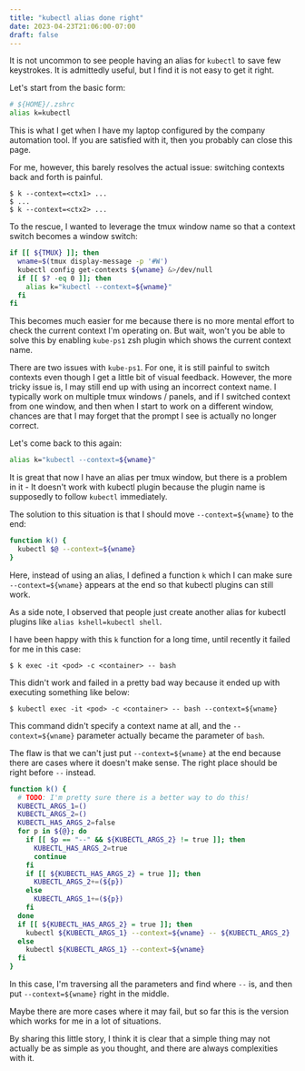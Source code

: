 ```yaml
---
title: "kubectl alias done right"
date: 2023-04-23T21:06:00-07:00
draft: false
---
```


It is not uncommon to see people having an alias for `kubectl` to save few
keystrokes. It is admittedly useful, but I find it is not easy to get it
right.

Let's start from the basic form:

```bash
# ${HOME}/.zshrc
alias k=kubectl
```

This is what I get when I have my laptop configured by the company automation
tool. If you are satisfied with it, then you probably can close this page.

For me, however, this barely resolves the actual issue: switching contexts back
and forth is painful.

```console
$ k --context=<ctx1> ...
$ ...
$ k --context=<ctx2> ...
```

To the rescue, I wanted to leverage the tmux window name so that a context
switch becomes a window switch:

```bash
if [[ ${TMUX} ]]; then
  wname=$(tmux display-message -p '#W')
  kubectl config get-contexts ${wname} &>/dev/null
  if [[ $? -eq 0 ]]; then
    alias k="kubectl --context=${wname}"
  fi
fi
```

This becomes much easier for me because there is no more mental effort to check
the current context I'm operating on. But wait, won't you be able to solve this
by enabling `kube-ps1` zsh plugin which shows the current context name.

There are two issues with `kube-ps1`. For one, it is still painful to switch
contexts even though I get a little bit of visual feedback. However, the more
tricky issue is, I may still end up with using an incorrect context name. I
typically work on multiple tmux windows / panels, and if I switched context from
one window, and then when I start to work on a different window, chances are
that I may forget that the prompt I see is actually no longer correct.

Let's come back to this again:

```bash
alias k="kubectl --context=${wname}"
```

It is great that now I have an alias per tmux window, but there is a problem in
it - It doesn't work with kubectl plugin because the plugin name is supposedly
to follow `kubectl` immediately.

The solution to this situation is that I should move `--context=${wname}` to the
end:

```bash
function k() {
  kubectl $@ --context=${wname}
}
```

Here, instead of using an alias, I defined a function `k` which I can make sure
`--context=${wname}` appears at the end so that kubectl plugins can still work.

As a side note, I observed that people just create another alias for kubectl
plugins like `alias kshell=kubectl shell`.

I have been happy with this `k` function for a long time, until recently it
failed for me in this case:

```console
$ k exec -it <pod> -c <container> -- bash
```

This didn't work and failed in a pretty bad way because it ended up with
executing something like below:

```console
$ kubectl exec -it <pod> -c <container> -- bash --context=${wname}
```

This command didn't specify a context name at all, and the `--context=${wname}`
parameter actually became the parameter of `bash`.

The flaw is that we can't just put `--context=${wname}` at the end because there
are cases where it doesn't make sense. The right place should be right before
`--` instead.

```bash
function k() {
  # TODO: I'm pretty sure there is a better way to do this!
  KUBECTL_ARGS_1=()
  KUBECTL_ARGS_2=()
  KUBECTL_HAS_ARGS_2=false
  for p in ${@}; do
    if [[ $p == "--" && ${KUBECTL_ARGS_2} != true ]]; then
      KUBECTL_HAS_ARGS_2=true
      continue
    fi
    if [[ ${KUBECTL_HAS_ARGS_2} = true ]]; then
      KUBECTL_ARGS_2+=(${p})
    else
      KUBECTL_ARGS_1+=(${p})
    fi
  done
  if [[ ${KUBECTL_HAS_ARGS_2} = true ]]; then
    kubectl ${KUBECTL_ARGS_1} --context=${wname} -- ${KUBECTL_ARGS_2}
  else
    kubectl ${KUBECTL_ARGS_1} --context=${wname}
  fi
}
```

In this case, I'm traversing all the parameters and find where `--` is, and then
put `--context=${wname}` right in the middle.

Maybe there are more cases where it may fail, but so far this is the version
which works for me in a lot of situations.

By sharing this little story, I think it is clear that a simple thing may not
actually be as simple as you thought, and there are always complexities with it.
